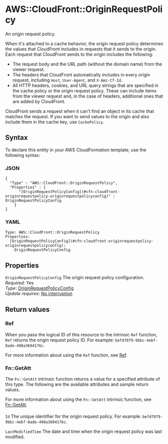 # AWS::CloudFront::OriginRequestPolicy<a name="aws-resource-cloudfront-originrequestpolicy"></a>

An origin request policy\.

When it's attached to a cache behavior, the origin request policy determines the values that CloudFront includes in requests that it sends to the origin\. Each request that CloudFront sends to the origin includes the following:

- The request body and the URL path \(without the domain name\) from the viewer request\.
- The headers that CloudFront automatically includes in every origin request, including `Host`, `User-Agent`, and `X-Amz-Cf-Id`\.
- All HTTP headers, cookies, and URL query strings that are specified in the cache policy or the origin request policy\. These can include items from the viewer request and, in the case of headers, additional ones that are added by CloudFront\.

CloudFront sends a request when it can't find an object in its cache that matches the request\. If you want to send values to the origin and also include them in the cache key, use `CachePolicy`\.

## Syntax<a name="aws-resource-cloudfront-originrequestpolicy-syntax"></a>

To declare this entity in your AWS CloudFormation template, use the following syntax:

### JSON<a name="aws-resource-cloudfront-originrequestpolicy-syntax.json"></a>

```
{
  "Type" : "AWS::CloudFront::OriginRequestPolicy",
  "Properties" : {
      "[OriginRequestPolicyConfig](#cfn-cloudfront-originrequestpolicy-originrequestpolicyconfig)" : OriginRequestPolicyConfig
    }
}
```

### YAML<a name="aws-resource-cloudfront-originrequestpolicy-syntax.yaml"></a>

```
Type: AWS::CloudFront::OriginRequestPolicy
Properties:
  [OriginRequestPolicyConfig](#cfn-cloudfront-originrequestpolicy-originrequestpolicyconfig):
    OriginRequestPolicyConfig
```

## Properties<a name="aws-resource-cloudfront-originrequestpolicy-properties"></a>

`OriginRequestPolicyConfig` <a name="cfn-cloudfront-originrequestpolicy-originrequestpolicyconfig"></a>
The origin request policy configuration\.  
_Required_: Yes  
_Type_: [OriginRequestPolicyConfig](aws-properties-cloudfront-originrequestpolicy-originrequestpolicyconfig.md)  
_Update requires_: [No interruption](https://docs.aws.amazon.com/AWSCloudFormation/latest/UserGuide/using-cfn-updating-stacks-update-behaviors.html#update-no-interrupt)

## Return values<a name="aws-resource-cloudfront-originrequestpolicy-return-values"></a>

### Ref<a name="aws-resource-cloudfront-originrequestpolicy-return-values-ref"></a>

When you pass the logical ID of this resource to the intrinsic `Ref` function, `Ref` returns the origin request policy ID\. For example: `befd7079-9bbc-4ebf-8ade-498a3694176c`\.

For more information about using the `Ref` function, see [Ref](https://docs.aws.amazon.com/AWSCloudFormation/latest/UserGuide/intrinsic-function-reference-ref.html)\.

### Fn::GetAtt<a name="aws-resource-cloudfront-originrequestpolicy-return-values-fn--getatt"></a>

The `Fn::GetAtt` intrinsic function returns a value for a specified attribute of this type\. The following are the available attributes and sample return values\.

For more information about using the `Fn::GetAtt` intrinsic function, see [Fn::GetAtt](https://docs.aws.amazon.com/AWSCloudFormation/latest/UserGuide/intrinsic-function-reference-getatt.html)\.

#### <a name="aws-resource-cloudfront-originrequestpolicy-return-values-fn--getatt-fn--getatt"></a>

`Id` <a name="Id-fn::getatt"></a>
The unique identifier for the origin request policy\. For example: `befd7079-9bbc-4ebf-8ade-498a3694176c`\.

`LastModifiedTime` <a name="LastModifiedTime-fn::getatt"></a>
The date and time when the origin request policy was last modified\.
